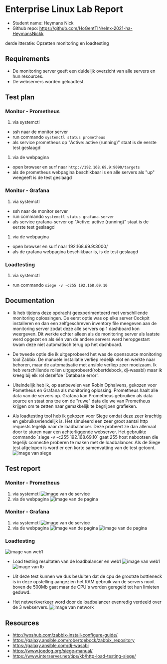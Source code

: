 # Enterprise Linux Lab Report

- Student name: Heymans Nick
- Github repo: <https://github.com/HoGentTIN/elnx-2021-ha-HeymansNickk>

derde itteratie: Opzetten monitoring en loadtesting

## Requirements
- De monitoring server geeft een duidelijk overzicht van alle servers en hun resources.
- De webservers worden geloadtest.

## Test plan

### Monitor - Prometheus
1. via systemctl
- ssh naar de monitor server
- run commando `systemctl status prometheus`
- als service prometheus op "Active: active (running)" staat is de eerste test geslaagd
1. via de webpagina
- open browser en surf naar `http://192.168.69.9:9090/targets`
- als de prometheus webpagina beschikbaar is en alle servers als "up" weegeeft is de test geslaagd


### Monitor - Grafana
1. via systemctl
- ssh naar de monitor server
- run commando `systemctl status grafana-server`
- als service grafana-server op "Active: active (running)" staat is de eerste test geslaagd
1. via de webpagina
- open browser en surf naar 192.168.69.9:3000/
- als de grafana webpagina beschikbaar is, is de test geslaagd

### Loadtesting
1. via systemctl
- run commando `siege -v -c255 192.168.69.10`

## Documentation

- Ik heb tijdens deze opdracht geexperimenteerd met verschillende monitoring oplossingen. De eerst optie was op elke server Cockpit installeren en dan een zelfgeschreven inventory file meegeven aan de monitoring server zodat deze alle servers op 1 dashboard kon weergeven. Dit werkte echter alleen als de monitoring server als laatste werd opgezet en als één van de andere servers werd heropgestart kwam deze niet automatisch terug op het dashboard.

- De tweede optie die ik uitgeprobeerd het was de opensource monitoring tool Zabbix. De manuele installatie verliep redelijk vlot en werkte naar behoren, maar de automatisatie met ansible verliep zeer moeizaam. Ik heb verschillende rollen uitgeprobeerd(robertdebock, dj-wasabi) maar ik kreeg bij elk rol dezelfde 'Database error'.

- Uiteindelijk heb ik, op aanbevelen van Robin Ophalvens, gekozen voor Pometheus en Grafana als monitoring oplossing. Prometheus haalt alle data van de servers op. Grafana kan Prometheus gebruiken als data source en staat ons toe om de "ruwe" data die we van Prometheus krijgen om te zetten naar gemakkelijk te begrijpen grafieken.

- Als loadtesting tool heb ik gekozen voor Siege omdat deze zeer krachtig en gebruiksvriendelijk is. Het simuleerd een zeer groot aantal http requests tegelijk naar de loadbalancer. Deze probeert ze dan allemaal door te sturen naar een achterliggende webserver. Het gebruikte commando ´siege -v -c255 192.168.69.10´ gaat 255 host nabootsen die tegelijk connectie proberen te maken met de loadbalancer.  Als de Siege test afgelopen is word er een korte samenvatting van de test getoont. 
![image van siege](https://i.imgur.com/b9SGUly.png)


## Test report

### Monitor - Prometheus
1. via systemctl
![image van de service](https://i.imgur.com/6WSWu78.png) 
2. via de webpagina
![image van de pagina](https://i.imgur.com/tDSxRKa.png) 

### Monitor - Grafana
1. via systemctl
![image van de service](https://i.imgur.com/VfnkR5Y.png) 
2. via de webpagina
![image van de pagina](https://i.imgur.com/whKjMDO.png) 
![image van de pagina](https://i.imgur.com/VZsl7P1.png) 

### Loadtesting
![image van web1](https://i.imgur.com/nalavAY.png)

- Load testing resultaten van de loadbalancer en web1
![image van web1](https://i.imgur.com/jx3hXEZ.png)
![image van lb](https://i.imgur.com/xdUZJuc.png)
- Uit deze test kunnen we dus besluiten dat de cpu de grootste bottleneck is in deze opstelling aangezien het RAM gebruik van de servers nooit boven de 500Mb gaat maar de CPU's worden geregeld tot hun limieten geduwd.

- Het netwerkverkeer word door de loadbalancer evenredig verdeeld over de 3 webservers.
![image van network](https://i.imgur.com/0i4xp0M.png)



## Resources

- http://woshub.com/zabbix-install-configure-guide/
- https://galaxy.ansible.com/robertdebock/zabbix_repository
- https://galaxy.ansible.com/dj-wasabi
- https://www.joedog.org/siege-manual/
- https://www.interserver.net/tips/kb/http-load-testing-siege/